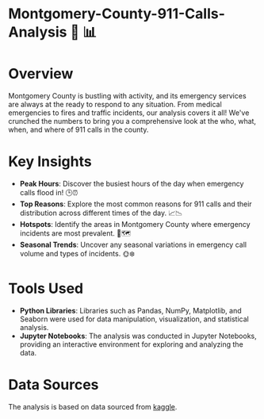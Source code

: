 # Montgomery-County-911-Calls-Analysis 🔬 📊

# Overview
Montgomery County is bustling with activity, and its emergency services are always at the ready to respond to any situation. From medical emergencies to fires and traffic incidents, our analysis covers it all! We've crunched the numbers to bring you a comprehensive look at the who, what, when, and where of 911 calls in the county.

# Key Insights
* **Peak Hours**: Discover the busiest hours of the day when emergency calls flood in! 🕒⏰
* **Top Reasons**: Explore the most common reasons for 911 calls and their distribution across different times of the day. 📈📉
* **Hotspots**: Identify the areas in Montgomery County where emergency incidents are most prevalent. 📍🗺️
* **Seasonal Trends**: Uncover any seasonal variations in emergency call volume and types of incidents. 🌞❄️

# Tools Used
* **Python Libraries**: Libraries such as Pandas, NumPy, Matplotlib, and Seaborn were used for data manipulation, visualization, and statistical analysis.
* **Jupyter Notebooks**: The analysis was conducted in Jupyter Notebooks, providing an interactive environment for exploring and analyzing the data.

# Data Sources
The analysis is based on data sourced from [kaggle](https://www.kaggle.com/datasets/mchirico/montcoalert).
